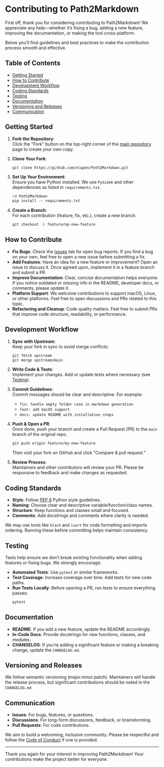 
# Contributing to Path2Markdown

First off, thank you for considering contributing to Path2Markdown! We appreciate any help—whether it’s fixing a bug, adding a new feature, improving the documentation, or making the tool cross-platform.

Below you’ll find guidelines and best practices to make the contribution process smooth and effective.

## Table of Contents

- [Getting Started](#getting-started)
- [How to Contribute](#how-to-contribute)
- [Development Workflow](#development-workflow)
- [Coding Standards](#coding-standards)
- [Testing](#testing)
- [Documentation](#documentation)
- [Versioning and Releases](#versioning-and-releases)
- [Communication](#communication)

## Getting Started

1. **Fork the Repository**:  
   Click the "Fork" button on the top-right corner of the [main repository](https://github.com/YourUserName/Path2Markdown) page to create your own copy.

2. **Clone Your Fork**:  
   ```bash
   git clone https://github.com/elapen/Path2Markdown.git
   ```
   
3. **Set Up Your Environment**:  
   Ensure you have Python installed. We use `PySide6` and other dependencies as listed in `requirements.txt`.  
   ```bash
   cd Path2Markdown
   pip install -r requirements.txt
   ```

4. **Create a Branch**:  
   For each contribution (feature, fix, etc.), create a new branch.  
   ```bash
   git checkout -b feature/my-new-feature
   ```

## How to Contribute

- **Fix Bugs**: Check the [Issues](https://github.com/YourUserName/Path2Markdown/issues) tab for open bug reports. If you find a bug on your own, feel free to open a new issue before submitting a fix.
- **Add Features**: Have an idea for a new feature or improvement? Open an issue to discuss it. Once agreed upon, implement it in a feature branch and submit a PR.
- **Improve Documentation**: Clear, concise documentation helps everyone. If you notice outdated or missing info in the README, developer docs, or comments, please update it.
- **Platform Support**: We welcome contributions to support macOS, Linux, or other platforms. Feel free to open discussions and PRs related to this topic.
- **Refactoring and Cleanup**: Code quality matters. Feel free to submit PRs that improve code structure, readability, or performance.

## Development Workflow

1. **Sync with Upstream**:  
   Keep your fork in sync to avoid merge conflicts:  
   ```bash
   git fetch upstream
   git merge upstream/main
   ```

2. **Write Code & Tests**:  
   Implement your changes. Add or update tests where necessary (see [Testing](#testing)).

3. **Commit Guidelines**:  
   Commit messages should be clear and descriptive. For example:  
   - `fix: handle empty folder case in markdown generation`
   - `feat: add macOS support`
   - `docs: update README with installation steps`

4. **Push & Open a PR**:  
   Once done, push your branch and create a Pull Request (PR) to the `main` branch of the original repo.  
   ```bash
   git push origin feature/my-new-feature
   ```
   Then visit your fork on GitHub and click "Compare & pull request."

5. **Review Process**:  
   Maintainers and other contributors will review your PR. Please be responsive to feedback and make changes as requested.

## Coding Standards

- **Style**: Follow [PEP 8](https://peps.python.org/pep-0008/) Python style guidelines.
- **Naming**: Choose clear and descriptive variable/function/class names.
- **Structure**: Keep functions and classes small and focused.  
- **Comments**: Add docstrings and comments where clarity is needed.

We may use tools like `black` and `isort` for code formatting and imports ordering. Running these before committing helps maintain consistency.

## Testing

Tests help ensure we don’t break existing functionality when adding features or fixing bugs. We strongly encourage:

- **Automated Tests**: Use `pytest` or similar frameworks.
- **Test Coverage**: Increase coverage over time. Add tests for new code paths.
- **Run Tests Locally**: Before opening a PR, run tests to ensure everything passes:
  ```bash
  pytest
  ```

## Documentation

- **README**: If you add a new feature, update the README accordingly.
- **In-Code Docs**: Provide docstrings for new functions, classes, and modules.
- **CHANGELOG**: If you’re adding a significant feature or making a breaking change, update the `CHANGELOG.md`.

## Versioning and Releases

We follow semantic versioning (major.minor.patch). Maintainers will handle the release process, but significant contributions should be noted in the `CHANGELOG.md`.

## Communication

- **Issues**: For bugs, features, or questions.
- **Discussions**: For long-form discussions, feedback, or brainstorming.
- **Pull Requests**: For code contributions.

We aim to build a welcoming, inclusive community. Please be respectful and follow the [Code of Conduct](CODE_OF_CONDUCT.md) if one is provided.

---

Thank you again for your interest in improving Path2Markdown! Your contributions make the project better for everyone.
```